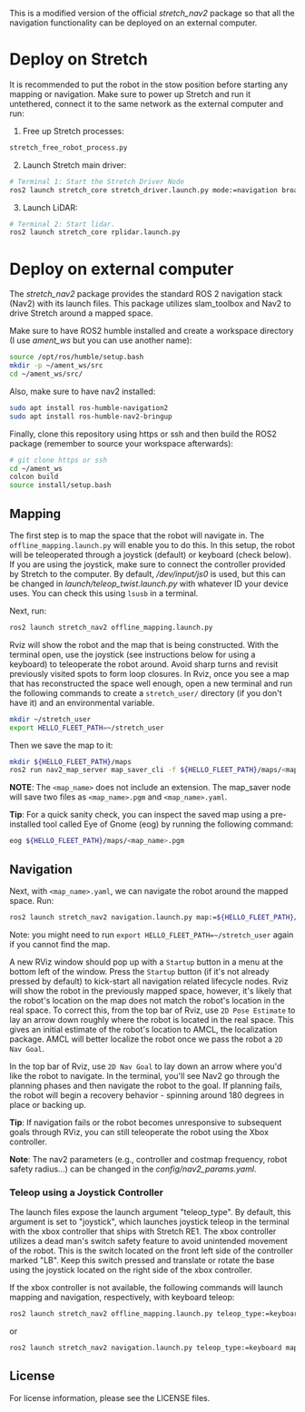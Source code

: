 This is a modified version of the official *stretch_nav2* package so that all the navigation functionality can be deployed on an external computer.

# Deploy on Stretch

It is recommended to put the robot in the stow position before starting any mapping or navigation. Make sure to power up Stretch and run it untethered, connect it to the same network as the external computer and run:

1. Free up Stretch processes:
```bash
stretch_free_robot_process.py
```
2. Launch Stretch main driver:
```bash
# Terminal 1: Start the Stretch Driver Node
ros2 launch stretch_core stretch_driver.launch.py mode:=navigation broadcast_odom_tf:=True
```
3. Launch LiDAR:
```bash
# Terminal 2: Start lidar.
ros2 launch stretch_core rplidar.launch.py
```

# Deploy on external computer

The *stretch_nav2* package provides the standard ROS 2 navigation stack (Nav2) with its launch files. This package utilizes slam_toolbox and Nav2 to drive Stretch around a mapped space.

Make sure to have ROS2 humble installed and create a workspace directory (I use *ament_ws* but you can use another name):

```bash
source /opt/ros/humble/setup.bash
mkdir -p ~/ament_ws/src
cd ~/ament_ws/src/
```

Also, make sure to have nav2 installed:

```bash
sudo apt install ros-humble-navigation2
sudo apt install ros-humble-nav2-bringup
```

Finally, clone this repository using https or ssh and then build the ROS2 package (remember to source your workspace afterwards):

```bash
# git clone https or ssh
cd ~/ament_ws
colcon build
source install/setup.bash
```

## Mapping

The first step is to map the space that the robot will navigate in. The `offline_mapping.launch.py` will enable you to do this. In this setup, the robot will be teleoperated through a joystick (default) or keyboard (check below). If you are using the joystick, make sure to connect the controller provided by Stretch to the computer. By default, */dev/input/js0* is used, but this can be changed in *launch/teleop_twist.launch.py* with whatever ID your device uses. You can check this using `lsusb` in a terminal.

Next, run:

```bash
ros2 launch stretch_nav2 offline_mapping.launch.py
```

Rviz will show the robot and the map that is being constructed. With the terminal open, use the joystick (see instructions below for using a keyboard) to teleoperate the robot around. Avoid sharp turns and revisit previously visited spots to form loop closures. In Rviz, once you see a map that has reconstructed the space well enough, open a new terminal and run the following commands to create a `stretch_user/` directory (if you don't have it) and an environmental variable.

```bash
mkdir ~/stretch_user
export HELLO_FLEET_PATH=~/stretch_user
```

Then we save the map to it:

```bash
mkdir ${HELLO_FLEET_PATH}/maps
ros2 run nav2_map_server map_saver_cli -f ${HELLO_FLEET_PATH}/maps/<map_name>
```

**NOTE**: The `<map_name>` does not include an extension. The map_saver node will save two files as `<map_name>.pgm` and `<map_name>.yaml`.

**Tip**: For a quick sanity check, you can inspect the saved map using a pre-installed tool called Eye of Gnome (eog) by running the following command:

```bash
eog ${HELLO_FLEET_PATH}/maps/<map_name>.pgm
```

## Navigation

Next, with `<map_name>.yaml`, we can navigate the robot around the mapped space. Run:

```bash
ros2 launch stretch_nav2 navigation.launch.py map:=${HELLO_FLEET_PATH}/maps/<map_name>.yaml
```

Note: you might need to run ```export HELLO_FLEET_PATH=~/stretch_user``` again if you cannot find the map.

A new RViz window should pop up with a `Startup` button in a menu at the bottom left of the window. Press the `Startup` button (if it's not already pressed by default) to kick-start all navigation related lifecycle nodes. Rviz will show the robot in the previously mapped space, however, it's likely that the robot's location on the map does not match the robot's location in the real space. To correct this, from the top bar of Rviz, use `2D Pose Estimate` to lay an arrow down roughly where the robot is located in the real space. This gives an initial estimate of the robot's location to AMCL, the localization package. AMCL will better localize the robot once we pass the robot a `2D Nav Goal`.

In the top bar of Rviz, use `2D Nav Goal` to lay down an arrow where you'd like the robot to navigate. In the terminal, you'll see Nav2 go through the planning phases and then navigate the robot to the goal. If planning fails, the robot will begin a recovery behavior - spinning around 180 degrees in place or backing up.

**Tip**: If navigation fails or the robot becomes unresponsive to subsequent goals through RViz, you can still teleoperate the robot using the Xbox controller.

**Note**: The nav2 parameters (e.g., controller and costmap frequency, robot safety radius...) can be changed in the *config/nav2_params.yaml*.

### Teleop using a Joystick Controller

The launch files expose the launch argument "teleop_type". By default, this argument is set to "joystick", which launches joystick teleop in the terminal with the xbox controller that ships with Stretch RE1. The xbox controller utilizes a dead man's switch safety feature to avoid unintended movement of the robot. This is the switch located on the front left side of the controller marked "LB". Keep this switch pressed and translate or rotate the base using the joystick located on the right side of the xbox controller.

If the xbox controller is not available, the following commands will launch mapping and navigation, respectively, with keyboard teleop:

```bash
ros2 launch stretch_nav2 offline_mapping.launch.py teleop_type:=keyboard
```
or
```bash
ros2 launch stretch_nav2 navigation.launch.py teleop_type:=keyboard map:=${HELLO_FLEET_PATH}/maps/<map_name>.yaml
```

## License

For license information, please see the LICENSE files.

